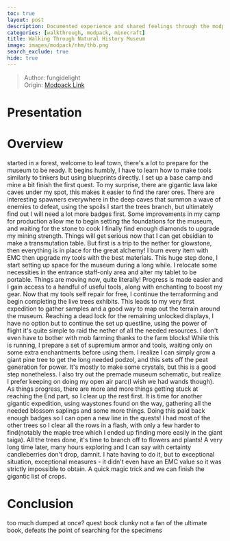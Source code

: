 ```yaml
---
toc: true
layout: post
description: Documented experience and shared feelings through the modpack.
categories: [walkthrough, modpack, minecraft]
title: Walking Through Natural History Museum
image: images/modpack/nhm/thb.png
search_exclude: true
hide: true
---
```

>Author: fungidelight  
Origin: [Modpack Link](https://www.curseforge.com/minecraft/modpacks/natural-history-museum)

# Presentation


# Overview
started in a forest, welcome to leaf town, there's a lot to prepare for the museum to be ready. It begins humbly, I have to learn how to make tools similarly to tinkers but using blueprints directly.
I set up a base camp and mine a bit finish the first quest. To my surprise, there are gigantic lava lake caves under my spot, this makes it easier to find the rarer ores.
There are interesting spawners everywhere in the deep caves that summon a wave of enemies to defeat, using the spoils I start the trees branch, but ultimately find out I will need a lot more badges first.
Some improvements in my camp for production allow me to begin setting the foundations for the museum, and waiting for the stone to cook I finally find enough diamonds to upgrade my mining strength.
Things will get serious now that I can get obsidian to make a transmutation table. But first is a trip to the nether for glowstone, then everything is in place for the great alchemy! I burn every item with EMC then upgrade my tools with the best materials. This huge step done, I start setting up space for the museum during a long while.
I relocate some necessities in the entrance staff-only area and alter my tablet to be portable. Things are moving now, quite literally! Progress is made easier and I gain access to a handful of useful tools, along with enchanting to boost my gear. Now that my tools self repair for free, I continue the terraforming and begin completing the live trees exhibits. This leads to my very first expedition to gather samples and a good way to map out the terrain around the museum.
Reaching a dead lock for the remaining unlocked displays, I have no option but to continue the set up questline, using the power of flight it's quite simple to raid the nether of all the needed resources. I don't even have to bother with mob farming thanks to the farm blocks!
While this is running, I prepare a set of supremium armor and tools, waiting only on some extra enchantments before using them. I realize I can simply grow a giant pine tree to get the long needed podzol, and this sets off the peat generation for power. It's mostly to make some crystals, but this is a good step nonetheless. I also try out the premade museum schematic, but realize I prefer keeping on doing my open air parc(I wish we had wands though).
As things progress, there are more and more things getting stuck at reaching the End part, so I clear up the rest first. It is time for another gigantic expedition, using waystones found on the way, gathering all the needed blossom saplings and some more things.
Doing this paid back enough badges so I can open a new line in the quests! I had most of the other trees so I clear all the rows in a flash, with only a few harder to find(notably the maple tree which I ended up finding more easily in the giant taiga). All the trees done, it's time to branch off to flowers and plants!
A very long time later, many hours exploring and I can say with certainty candleberries don't drop, damnit. I hate having to do it, but to exceptional situation, exceptional measures - it didn't even have an EMC value so it was strictly impossible to obtain. A quick magic trick and we can finish the gigantic list of crops.

# Conclusion
too much dumped at once?
quest book clunky
not a fan of the ultimate book, defeats the point of searching for the specimens

<script src="https://utteranc.es/client.js"
        repo="orian34/travelogues"
        issue-term="title"
        label="Comment"
        theme="github-dark"
        crossorigin="anonymous"
        async>
</script>
